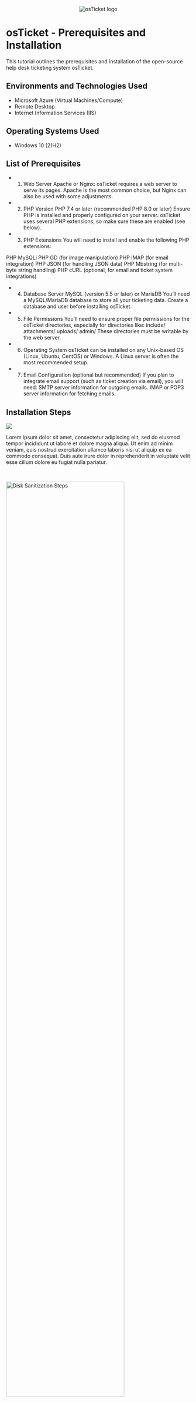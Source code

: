 <p align="center">
<img src="https://i.imgur.com/Clzj7Xs.png" alt="osTicket logo"/>
</p>

<h1>osTicket - Prerequisites and Installation</h1>
This tutorial outlines the prerequisites and installation of the open-source help desk ticketing system osTicket.<br />



<h2>Environments and Technologies Used</h2>

- Microsoft Azure (Virtual Machines/Compute)
- Remote Desktop
- Internet Information Services (IIS)

<h2>Operating Systems Used </h2>

- Windows 10</b> (21H2)

<h2>List of Prerequisites</h2>

- 1. Web Server
Apache or Nginx: osTicket requires a web server to serve its pages. Apache is the most common choice, but Nginx can also be used with some adjustments.

- 2. PHP Version
PHP 7.4 or later (recommended PHP 8.0 or later)
Ensure PHP is installed and properly configured on your server.
osTicket uses several PHP extensions, so make sure these are enabled (see below).

- 3. PHP Extensions
You will need to install and enable the following PHP extensions:

PHP MySQLi
PHP GD (for image manipulation)
PHP IMAP (for email integration)
PHP JSON (for handling JSON data)
PHP Mbstring (for multi-byte string handling)
PHP cURL (optional, for email and ticket system integrations)

- 4. Database Server
MySQL (version 5.5 or later) or MariaDB
You’ll need a MySQL/MariaDB database to store all your ticketing data.
Create a database and user before installing osTicket.

- 5. File Permissions
You’ll need to ensure proper file permissions for the osTicket directories, especially for directories like:
include/
attachments/
uploads/
admin/
These directories must be writable by the web server.

- 6. Operating System
osTicket can be installed on any Unix-based OS (Linux, Ubuntu, CentOS) or Windows. A Linux server is often the most recommended setup.

- 7. Email Configuration (optional but recommended)
If you plan to integrate email support (such as ticket creation via email), you will need:
SMTP server information for outgoing emails.
IMAP or POP3 server information for fetching emails.

<h2>Installation Steps</h2>

<p>
<img src="![image](https://github.com/user-attachments/assets/c86e5bfa-da42-4e67-8912-bb06e17ce9f8)
"/>
</p>
<p>
Lorem ipsum dolor sit amet, consectetur adipiscing elit, sed do eiusmod tempor incididunt ut labore et dolore magna aliqua. Ut enim ad minim veniam, quis nostrud exercitation ullamco laboris nisi ut aliquip ex ea commodo consequat. Duis aute irure dolor in reprehenderit in voluptate velit esse cillum dolore eu fugiat nulla pariatur.
</p>
<br />

<p>
<img src="https://i.imgur.com/DJmEXEB.png" height="80%" width="80%" alt="Disk Sanitization Steps"/>
</p>
<p>
Lorem ipsum dolor sit amet, consectetur adipiscing elit, sed do eiusmod tempor incididunt ut labore et dolore magna aliqua. Ut enim ad minim veniam, quis nostrud exercitation ullamco laboris nisi ut aliquip ex ea commodo consequat. Duis aute irure dolor in reprehenderit in voluptate velit esse cillum dolore eu fugiat nulla pariatur.
</p>
<br />

<p>
<img src="https://i.imgur.com/DJmEXEB.png" height="80%" width="80%" alt="Disk Sanitization Steps"/>
</p>
<p>
Lorem ipsum dolor sit amet, consectetur adipiscing elit, sed do eiusmod tempor incididunt ut labore et dolore magna aliqua. Ut enim ad minim veniam, quis nostrud exercitation ullamco laboris nisi ut aliquip ex ea commodo consequat. Duis aute irure dolor in reprehenderit in voluptate velit esse cillum dolore eu fugiat nulla pariatur.
</p>
<br />

